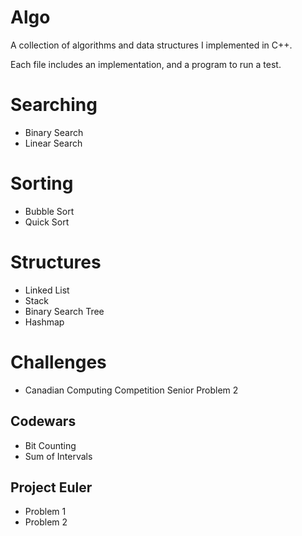 # Algo
A collection of algorithms and data structures I implemented in C++.

Each file includes an implementation, and a program to run a test.

# Searching
 - Binary Search
 - Linear Search

# Sorting
 - Bubble Sort
 - Quick Sort

# Structures
 - Linked List
 - Stack
 - Binary Search Tree
 - Hashmap

# Challenges
 - Canadian Computing Competition Senior Problem 2

## Codewars
 - Bit Counting
 - Sum of Intervals

## Project Euler
 - Problem 1
 - Problem 2